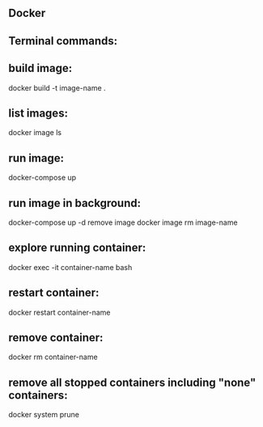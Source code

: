 ## Docker

## Terminal commands:

## build image:
docker build -t image-name .

## list images:
docker image ls

## run image:
docker-compose up

## run image in background:
docker-compose up -d
remove image
docker image rm image-name

## explore running container:
docker exec -it container-name bash

## restart container:
docker restart container-name

## remove container:
docker rm container-name

## remove all stopped containers including "none" containers:
docker system prune